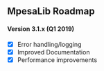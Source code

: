 ## MpesaLib Roadmap

#### Version 3.1.x (Q1 2019)
- [x] Error handling/logging
- [x] Improved Documentation
- [x] Performance improvements
